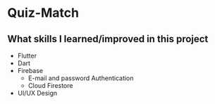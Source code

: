 # Quiz-Match

## What skills I learned/improved in this project

- Flutter
- Dart
- Firebase
  - E-mail and password Authentication
  - Cloud Firestore
- UI/UX Design
